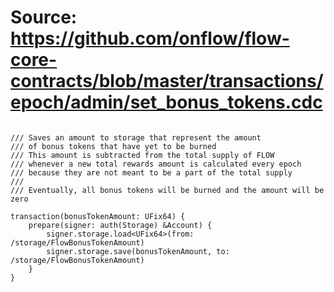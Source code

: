 # Source: https://github.com/onflow/flow-core-contracts/blob/master/transactions/epoch/admin/set_bonus_tokens.cdc

```

/// Saves an amount to storage that represent the amount
/// of bonus tokens that have yet to be burned
/// This amount is subtracted from the total supply of FLOW
/// whenever a new total rewards amount is calculated every epoch
/// because they are not meant to be a part of the total supply
/// 
/// Eventually, all bonus tokens will be burned and the amount will be zero

transaction(bonusTokenAmount: UFix64) {
    prepare(signer: auth(Storage) &Account) {
        signer.storage.load<UFix64>(from: /storage/FlowBonusTokenAmount)
        signer.storage.save(bonusTokenAmount, to: /storage/FlowBonusTokenAmount)
    }
}
```